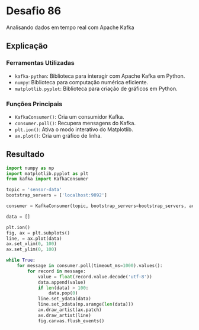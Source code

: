 # Desafio 86

Analisando dados em tempo real com Apache Kafka

## Explicação

### Ferramentas Utilizadas

- `kafka-python`: Biblioteca para interagir com Apache Kafka em Python.
- `numpy`: Biblioteca para computação numérica eficiente.
- `matplotlib.pyplot`: Biblioteca para criação de gráficos em Python.

### Funções Principais

- `KafkaConsumer()`: Cria um consumidor Kafka.
- `consumer.poll()`: Recupera mensagens do Kafka.
- `plt.ion()`: Ativa o modo interativo do Matplotlib.
- `ax.plot()`: Cria um gráfico de linha.

## Resultado

```py
import numpy as np
import matplotlib.pyplot as plt
from kafka import KafkaConsumer

topic = 'sensor-data'
bootstrap_servers = ['localhost:9092']

consumer = KafkaConsumer(topic, bootstrap_servers=bootstrap_servers, auto_offset_reset='latest')

data = []

plt.ion()
fig, ax = plt.subplots()
line, = ax.plot(data)
ax.set_xlim(0, 100)
ax.set_ylim(0, 100)

while True:
    for message in consumer.poll(timeout_ms=1000).values():
        for record in message:
            value = float(record.value.decode('utf-8'))
            data.append(value)
            if len(data) > 100:
                data.pop(0)
            line.set_ydata(data)
            line.set_xdata(np.arange(len(data)))
            ax.draw_artist(ax.patch)
            ax.draw_artist(line)
            fig.canvas.flush_events()